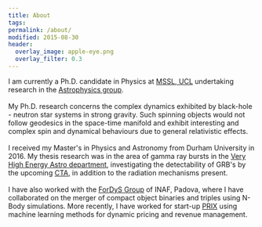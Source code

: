 ```yaml
---
title: About
tags:
permalink: /about/
modified: 2015-08-30
header:
  overlay_image: apple-eye.png
  overlay_filter: 0.3
---
```


I am currently a Ph.D. candidate in Physics at [MSSL, UCL](http://www.ucl.ac.uk/mssl) undertaking research in the [Astrophysics group](http://www.ucl.ac.uk/mssl/astro). <br> <br>
My Ph.D. research concerns the complex dynamics exhibited by black-hole - neutron star systems in strong gravity. Such spinning objects would not follow geodesics in the space-time manifold and exhibit interesting and complex spin and dynamical behaviours due to general relativistic effects.<br> <br>
I received my Master's in Physics and Astronomy from Durham University in 2016. My thesis research was in the area of gamma ray bursts in the [Very High Energy Astro department](https://www.dur.ac.uk/cfai/vhegammaraygroup/), investigating the detectability of GRB's by the upcoming [CTA](https://portal.cta-observatory.org/Pages/Home.aspx), in addition to the radiation mechanisms present.<br> <br>
I have also worked with the [ForDyS Group](http://web.pd.astro.it/mapelli/group.html) of INAF, Padova, where I have collaborated on the merger of compact object binaries and triples using N-Body simulations. More recently, I have worked for start-up [PRIX](http://www.prix.ai) using machine learning methods for dynamic pricing and revenue management.
